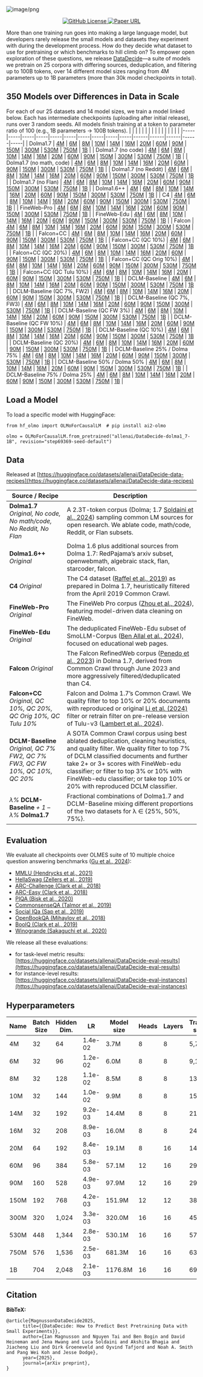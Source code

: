 ![image/png](https://cdn-uploads.huggingface.co/production/uploads/62bddd0b1e22ec8427a0f27e/MwddQs_8OaU4128VYrwoU.png)
<p align="center">
  <a href="https://github.com/allenai/DataDecide/blob/main/LICENSE">
    <img alt="GitHub License" src="https://img.shields.io/github/license/allenai/DataDecide">
  </a>
  <a href="https:/allenai.org/paper/datadecide">
    <img alt="Paper URL" src="https://img.shields.io/badge/paper-link-blue">
  </a>
</p>


More than one training run goes into making a large language model, but developers rarely release the small models and datasets they experiment with during the development process. How do they decide what dataset to use for pretraining or which benchmarks to hill climb on? To empower open exploration of these questions, we release [DataDecide](https://allenai.org/papers/datadecide)—a suite of models we pretrain on 25 corpora with differing sources, deduplication, and filtering up to 100B tokens, over 14 different model sizes ranging from 4M parameters up to 1B parameters (more than 30k model checkpoints in total).

## 350 Models over Differences in Data in Scale
For each of our 25 datasets and 14 model sizes, we train a model linked below. Each has intermediate checkpoints (uploading after initial release), runs over 3 random seeds. All models finish training at a token to parameter ratio of 100 (e.g., 1B parameters -> 100B tokens).
|     |     |     |     |     |     |     |     |     |     |     |     |     |     |     |
|-----|-----|-----|-----|-----|-----|-----|-----|-----|-----|------|------|------|------|-----|
| Dolma1.7 | [4M](https://huggingface.co/allenai/DataDecide-dolma1_7-4M) | [6M](https://huggingface.co/allenai/DataDecide-dolma1_7-6M) | [8M](https://huggingface.co/allenai/DataDecide-dolma1_7-8M) | [10M](https://huggingface.co/allenai/DataDecide-dolma1_7-10M) | [14M](https://huggingface.co/allenai/DataDecide-dolma1_7-14M) | [16M](https://huggingface.co/allenai/DataDecide-dolma1_7-16M) | [20M](https://huggingface.co/allenai/DataDecide-dolma1_7-20M) | [60M](https://huggingface.co/allenai/DataDecide-dolma1_7-60M) | [90M](https://huggingface.co/allenai/DataDecide-dolma1_7-90M) | [150M](https://huggingface.co/allenai/DataDecide-dolma1_7-150M) | [300M](https://huggingface.co/allenai/DataDecide-dolma1_7-300M) | [530M](https://huggingface.co/allenai/DataDecide-dolma1_7-530M) | [750M](https://huggingface.co/allenai/DataDecide-dolma1_7-750M) | [1B](https://huggingface.co/allenai/DataDecide-dolma1_7-1B) |
| Dolma1.7 (no code) | [4M](https://huggingface.co/allenai/DataDecide-dolma1_7-no-code-4M) | [6M](https://huggingface.co/allenai/DataDecide-dolma1_7-no-code-6M) | [8M](https://huggingface.co/allenai/DataDecide-dolma1_7-no-code-8M) | [10M](https://huggingface.co/allenai/DataDecide-dolma1_7-no-code-10M) | [14M](https://huggingface.co/allenai/DataDecide-dolma1_7-no-code-14M) | [16M](https://huggingface.co/allenai/DataDecide-dolma1_7-no-code-16M) | [20M](https://huggingface.co/allenai/DataDecide-dolma1_7-no-code-20M) | [60M](https://huggingface.co/allenai/DataDecide-dolma1_7-no-code-60M) | [90M](https://huggingface.co/allenai/DataDecide-dolma1_7-no-code-90M) | [150M](https://huggingface.co/allenai/DataDecide-dolma1_7-no-code-150M) | [300M](https://huggingface.co/allenai/DataDecide-dolma1_7-no-code-300M) | [530M](https://huggingface.co/allenai/DataDecide-dolma1_7-no-code-530M) | [750M](https://huggingface.co/allenai/DataDecide-dolma1_7-no-code-750M) | [1B](https://huggingface.co/allenai/DataDecide-dolma1_7-no-code-1B) |
| Dolma1.7 (no math, code) | [4M](https://huggingface.co/allenai/DataDecide-dolma1_7-no-math-code-4M) | [6M](https://huggingface.co/allenai/DataDecide-dolma1_7-no-math-code-6M) | [8M](https://huggingface.co/allenai/DataDecide-dolma1_7-no-math-code-8M) | [10M](https://huggingface.co/allenai/DataDecide-dolma1_7-no-math-code-10M) | [14M](https://huggingface.co/allenai/DataDecide-dolma1_7-no-math-code-14M) | [16M](https://huggingface.co/allenai/DataDecide-dolma1_7-no-math-code-16M) | [20M](https://huggingface.co/allenai/DataDecide-dolma1_7-no-math-code-20M) | [60M](https://huggingface.co/allenai/DataDecide-dolma1_7-no-math-code-60M) | [90M](https://huggingface.co/allenai/DataDecide-dolma1_7-no-math-code-90M) | [150M](https://huggingface.co/allenai/DataDecide-dolma1_7-no-math-code-150M) | [300M](https://huggingface.co/allenai/DataDecide-dolma1_7-no-math-code-300M) | [530M](https://huggingface.co/allenai/DataDecide-dolma1_7-no-math-code-530M) | [750M](https://huggingface.co/allenai/DataDecide-dolma1_7-no-math-code-750M) | [1B](https://huggingface.co/allenai/DataDecide-dolma1_7-no-math-code-1B) |
| Dolma1.7 (no Reddit) | [4M](https://huggingface.co/allenai/DataDecide-dolma1_7-no-reddit-4M) | [6M](https://huggingface.co/allenai/DataDecide-dolma1_7-no-reddit-6M) | [8M](https://huggingface.co/allenai/DataDecide-dolma1_7-no-reddit-8M) | [10M](https://huggingface.co/allenai/DataDecide-dolma1_7-no-reddit-10M) | [14M](https://huggingface.co/allenai/DataDecide-dolma1_7-no-reddit-14M) | [16M](https://huggingface.co/allenai/DataDecide-dolma1_7-no-reddit-16M) | [20M](https://huggingface.co/allenai/DataDecide-dolma1_7-no-reddit-20M) | [60M](https://huggingface.co/allenai/DataDecide-dolma1_7-no-reddit-60M) | [90M](https://huggingface.co/allenai/DataDecide-dolma1_7-no-reddit-90M) | [150M](https://huggingface.co/allenai/DataDecide-dolma1_7-no-reddit-150M) | [300M](https://huggingface.co/allenai/DataDecide-dolma1_7-no-reddit-300M) | [530M](https://huggingface.co/allenai/DataDecide-dolma1_7-no-reddit-530M) | [750M](https://huggingface.co/allenai/DataDecide-dolma1_7-no-reddit-750M) | [1B](https://huggingface.co/allenai/DataDecide-dolma1_7-no-reddit-1B) |
| Dolma1.7 (no Flan) | [4M](https://huggingface.co/allenai/DataDecide-dolma1_7-no-flan-4M) | [6M](https://huggingface.co/allenai/DataDecide-dolma1_7-no-flan-6M) | [8M](https://huggingface.co/allenai/DataDecide-dolma1_7-no-flan-8M) | [10M](https://huggingface.co/allenai/DataDecide-dolma1_7-no-flan-10M) | [14M](https://huggingface.co/allenai/DataDecide-dolma1_7-no-flan-14M) | [16M](https://huggingface.co/allenai/DataDecide-dolma1_7-no-flan-16M) | [20M](https://huggingface.co/allenai/DataDecide-dolma1_7-no-flan-20M) | [60M](https://huggingface.co/allenai/DataDecide-dolma1_7-no-flan-60M) | [90M](https://huggingface.co/allenai/DataDecide-dolma1_7-no-flan-90M) | [150M](https://huggingface.co/allenai/DataDecide-dolma1_7-no-flan-150M) | [300M](https://huggingface.co/allenai/DataDecide-dolma1_7-no-flan-300M) | [530M](https://huggingface.co/allenai/DataDecide-dolma1_7-no-flan-530M) | [750M](https://huggingface.co/allenai/DataDecide-dolma1_7-no-flan-750M) | [1B](https://huggingface.co/allenai/DataDecide-dolma1_7-no-flan-1B) |
| Dolma1.6++ | [4M](https://huggingface.co/allenai/DataDecide-dolma1_6plus-4M) | [6M](https://huggingface.co/allenai/DataDecide-dolma1_6plus-6M) | [8M](https://huggingface.co/allenai/DataDecide-dolma1_6plus-8M) | [10M](https://huggingface.co/allenai/DataDecide-dolma1_6plus-10M) | [14M](https://huggingface.co/allenai/DataDecide-dolma1_6plus-14M) | [16M](https://huggingface.co/allenai/DataDecide-dolma1_6plus-16M) | [20M](https://huggingface.co/allenai/DataDecide-dolma1_6plus-20M) | [60M](https://huggingface.co/allenai/DataDecide-dolma1_6plus-60M) | [90M](https://huggingface.co/allenai/DataDecide-dolma1_6plus-90M) | [150M](https://huggingface.co/allenai/DataDecide-dolma1_6plus-150M) | [300M](https://huggingface.co/allenai/DataDecide-dolma1_6plus-300M) | [530M](https://huggingface.co/allenai/DataDecide-dolma1_6plus-530M) | [750M](https://huggingface.co/allenai/DataDecide-dolma1_6plus-750M) | [1B](https://huggingface.co/allenai/DataDecide-dolma1_6plus-1B) |
| C4 | [4M](https://huggingface.co/allenai/DataDecide-c4-4M) | [6M](https://huggingface.co/allenai/DataDecide-c4-6M) | [8M](https://huggingface.co/allenai/DataDecide-c4-8M) | [10M](https://huggingface.co/allenai/DataDecide-c4-10M) | [14M](https://huggingface.co/allenai/DataDecide-c4-14M) | [16M](https://huggingface.co/allenai/DataDecide-c4-16M) | [20M](https://huggingface.co/allenai/DataDecide-c4-20M) | [60M](https://huggingface.co/allenai/DataDecide-c4-60M) | [90M](https://huggingface.co/allenai/DataDecide-c4-90M) | [150M](https://huggingface.co/allenai/DataDecide-c4-150M) | [300M](https://huggingface.co/allenai/DataDecide-c4-300M) | [530M](https://huggingface.co/allenai/DataDecide-c4-530M) | [750M](https://huggingface.co/allenai/DataDecide-c4-750M) | [1B](https://huggingface.co/allenai/DataDecide-c4-1B) |
| FineWeb-Pro | [4M](https://huggingface.co/allenai/DataDecide-fineweb-pro-4M) | [6M](https://huggingface.co/allenai/DataDecide-fineweb-pro-6M) | [8M](https://huggingface.co/allenai/DataDecide-fineweb-pro-8M) | [10M](https://huggingface.co/allenai/DataDecide-fineweb-pro-10M) | [14M](https://huggingface.co/allenai/DataDecide-fineweb-pro-14M) | [16M](https://huggingface.co/allenai/DataDecide-fineweb-pro-16M) | [20M](https://huggingface.co/allenai/DataDecide-fineweb-pro-20M) | [60M](https://huggingface.co/allenai/DataDecide-fineweb-pro-60M) | [90M](https://huggingface.co/allenai/DataDecide-fineweb-pro-90M) | [150M](https://huggingface.co/allenai/DataDecide-fineweb-pro-150M) | [300M](https://huggingface.co/allenai/DataDecide-fineweb-pro-300M) | [530M](https://huggingface.co/allenai/DataDecide-fineweb-pro-530M) | [750M](https://huggingface.co/allenai/DataDecide-fineweb-pro-750M) | [1B](https://huggingface.co/allenai/DataDecide-fineweb-pro-1B) |
| FineWeb-Edu | [4M](https://huggingface.co/allenai/DataDecide-fineweb-edu-4M) | [6M](https://huggingface.co/allenai/DataDecide-fineweb-edu-6M) | [8M](https://huggingface.co/allenai/DataDecide-fineweb-edu-8M) | [10M](https://huggingface.co/allenai/DataDecide-fineweb-edu-10M) | [14M](https://huggingface.co/allenai/DataDecide-fineweb-edu-14M) | [16M](https://huggingface.co/allenai/DataDecide-fineweb-edu-16M) | [20M](https://huggingface.co/allenai/DataDecide-fineweb-edu-20M) | [60M](https://huggingface.co/allenai/DataDecide-fineweb-edu-60M) | [90M](https://huggingface.co/allenai/DataDecide-fineweb-edu-90M) | [150M](https://huggingface.co/allenai/DataDecide-fineweb-edu-150M) | [300M](https://huggingface.co/allenai/DataDecide-fineweb-edu-300M) | [530M](https://huggingface.co/allenai/DataDecide-fineweb-edu-530M) | [750M](https://huggingface.co/allenai/DataDecide-fineweb-edu-750M) | [1B](https://huggingface.co/allenai/DataDecide-fineweb-edu-1B) |
| Falcon | [4M](https://huggingface.co/allenai/DataDecide-falcon-4M) | [6M](https://huggingface.co/allenai/DataDecide-falcon-6M) | [8M](https://huggingface.co/allenai/DataDecide-falcon-8M) | [10M](https://huggingface.co/allenai/DataDecide-falcon-10M) | [14M](https://huggingface.co/allenai/DataDecide-falcon-14M) | [16M](https://huggingface.co/allenai/DataDecide-falcon-16M) | [20M](https://huggingface.co/allenai/DataDecide-falcon-20M) | [60M](https://huggingface.co/allenai/DataDecide-falcon-60M) | [90M](https://huggingface.co/allenai/DataDecide-falcon-90M) | [150M](https://huggingface.co/allenai/DataDecide-falcon-150M) | [300M](https://huggingface.co/allenai/DataDecide-falcon-300M) | [530M](https://huggingface.co/allenai/DataDecide-falcon-530M) | [750M](https://huggingface.co/allenai/DataDecide-falcon-750M) | [1B](https://huggingface.co/allenai/DataDecide-falcon-1B) |
| Falcon+CC | [4M](https://huggingface.co/allenai/DataDecide-falcon-and-cc-4M) | [6M](https://huggingface.co/allenai/DataDecide-falcon-and-cc-6M) | [8M](https://huggingface.co/allenai/DataDecide-falcon-and-cc-8M) | [10M](https://huggingface.co/allenai/DataDecide-falcon-and-cc-10M) | [14M](https://huggingface.co/allenai/DataDecide-falcon-and-cc-14M) | [16M](https://huggingface.co/allenai/DataDecide-falcon-and-cc-16M) | [20M](https://huggingface.co/allenai/DataDecide-falcon-and-cc-20M) | [60M](https://huggingface.co/allenai/DataDecide-falcon-and-cc-60M) | [90M](https://huggingface.co/allenai/DataDecide-falcon-and-cc-90M) | [150M](https://huggingface.co/allenai/DataDecide-falcon-and-cc-150M) | [300M](https://huggingface.co/allenai/DataDecide-falcon-and-cc-300M) | [530M](https://huggingface.co/allenai/DataDecide-falcon-and-cc-530M) | [750M](https://huggingface.co/allenai/DataDecide-falcon-and-cc-750M) | [1B](https://huggingface.co/allenai/DataDecide-falcon-and-cc-1B) |
| Falcon+CC (QC 10%) | [4M](https://huggingface.co/allenai/DataDecide-falcon-and-cc-qc-10p-4M) | [6M](https://huggingface.co/allenai/DataDecide-falcon-and-cc-qc-10p-6M) | [8M](https://huggingface.co/allenai/DataDecide-falcon-and-cc-qc-10p-8M) | [10M](https://huggingface.co/allenai/DataDecide-falcon-and-cc-qc-10p-10M) | [14M](https://huggingface.co/allenai/DataDecide-falcon-and-cc-qc-10p-14M) | [16M](https://huggingface.co/allenai/DataDecide-falcon-and-cc-qc-10p-16M) | [20M](https://huggingface.co/allenai/DataDecide-falcon-and-cc-qc-10p-20M) | [60M](https://huggingface.co/allenai/DataDecide-falcon-and-cc-qc-10p-60M) | [90M](https://huggingface.co/allenai/DataDecide-falcon-and-cc-qc-10p-90M) | [150M](https://huggingface.co/allenai/DataDecide-falcon-and-cc-qc-10p-150M) | [300M](https://huggingface.co/allenai/DataDecide-falcon-and-cc-qc-10p-300M) | [530M](https://huggingface.co/allenai/DataDecide-falcon-and-cc-qc-10p-530M) | [750M](https://huggingface.co/allenai/DataDecide-falcon-and-cc-qc-10p-750M) | [1B](https://huggingface.co/allenai/DataDecide-falcon-and-cc-qc-10p-1B) |
| Falcon+CC (QC 20%) | [4M](https://huggingface.co/allenai/DataDecide-falcon-and-cc-qc-20p-4M) | [6M](https://huggingface.co/allenai/DataDecide-falcon-and-cc-qc-20p-6M) | [8M](https://huggingface.co/allenai/DataDecide-falcon-and-cc-qc-20p-8M) | [10M](https://huggingface.co/allenai/DataDecide-falcon-and-cc-qc-20p-10M) | [14M](https://huggingface.co/allenai/DataDecide-falcon-and-cc-qc-20p-14M) | [16M](https://huggingface.co/allenai/DataDecide-falcon-and-cc-qc-20p-16M) | [20M](https://huggingface.co/allenai/DataDecide-falcon-and-cc-qc-20p-20M) | [60M](https://huggingface.co/allenai/DataDecide-falcon-and-cc-qc-20p-60M) | [90M](https://huggingface.co/allenai/DataDecide-falcon-and-cc-qc-20p-90M) | [150M](https://huggingface.co/allenai/DataDecide-falcon-and-cc-qc-20p-150M) | [300M](https://huggingface.co/allenai/DataDecide-falcon-and-cc-qc-20p-300M) | [530M](https://huggingface.co/allenai/DataDecide-falcon-and-cc-qc-20p-530M) | [750M](https://huggingface.co/allenai/DataDecide-falcon-and-cc-qc-20p-750M) | [1B](https://huggingface.co/allenai/DataDecide-falcon-and-cc-qc-20p-1B) |
| Falcon+CC (QC Orig 10%) | [4M](https://huggingface.co/allenai/DataDecide-falcon-and-cc-qc-orig-10p-4M) | [6M](https://huggingface.co/allenai/DataDecide-falcon-and-cc-qc-orig-10p-6M) | [8M](https://huggingface.co/allenai/DataDecide-falcon-and-cc-qc-orig-10p-8M) | [10M](https://huggingface.co/allenai/DataDecide-falcon-and-cc-qc-orig-10p-10M) | [14M](https://huggingface.co/allenai/DataDecide-falcon-and-cc-qc-orig-10p-14M) | [16M](https://huggingface.co/allenai/DataDecide-falcon-and-cc-qc-orig-10p-16M) | [20M](https://huggingface.co/allenai/DataDecide-falcon-and-cc-qc-orig-10p-20M) | [60M](https://huggingface.co/allenai/DataDecide-falcon-and-cc-qc-orig-10p-60M) | [90M](https://huggingface.co/allenai/DataDecide-falcon-and-cc-qc-orig-10p-90M) | [150M](https://huggingface.co/allenai/DataDecide-falcon-and-cc-qc-orig-10p-150M) | [300M](https://huggingface.co/allenai/DataDecide-falcon-and-cc-qc-orig-10p-300M) | [530M](https://huggingface.co/allenai/DataDecide-falcon-and-cc-qc-orig-10p-530M) | [750M](https://huggingface.co/allenai/DataDecide-falcon-and-cc-qc-orig-10p-750M) | [1B](https://huggingface.co/allenai/DataDecide-falcon-and-cc-qc-orig-10p-1B) |
| Falcon+CC (QC Tulu 10%) | [4M](https://huggingface.co/allenai/DataDecide-falcon-and-cc-qc-tulu-10p-4M) | [6M](https://huggingface.co/allenai/DataDecide-falcon-and-cc-qc-tulu-10p-6M) | [8M](https://huggingface.co/allenai/DataDecide-falcon-and-cc-qc-tulu-10p-8M) | [10M](https://huggingface.co/allenai/DataDecide-falcon-and-cc-qc-tulu-10p-10M) | [14M](https://huggingface.co/allenai/DataDecide-falcon-and-cc-qc-tulu-10p-14M) | [16M](https://huggingface.co/allenai/DataDecide-falcon-and-cc-qc-tulu-10p-16M) | [20M](https://huggingface.co/allenai/DataDecide-falcon-and-cc-qc-tulu-10p-20M) | [60M](https://huggingface.co/allenai/DataDecide-falcon-and-cc-qc-tulu-10p-60M) | [90M](https://huggingface.co/allenai/DataDecide-falcon-and-cc-qc-tulu-10p-90M) | [150M](https://huggingface.co/allenai/DataDecide-falcon-and-cc-qc-tulu-10p-150M) | [300M](https://huggingface.co/allenai/DataDecide-falcon-and-cc-qc-tulu-10p-300M) | [530M](https://huggingface.co/allenai/DataDecide-falcon-and-cc-qc-tulu-10p-530M) | [750M](https://huggingface.co/allenai/DataDecide-falcon-and-cc-qc-tulu-10p-750M) | [1B](https://huggingface.co/allenai/DataDecide-falcon-and-cc-qc-tulu-10p-1B) |
| DCLM-Baseline | [4M](https://huggingface.co/allenai/DataDecide-dclm-baseline-4M) | [6M](https://huggingface.co/allenai/DataDecide-dclm-baseline-6M) | [8M](https://huggingface.co/allenai/DataDecide-dclm-baseline-8M) | [10M](https://huggingface.co/allenai/DataDecide-dclm-baseline-10M) | [14M](https://huggingface.co/allenai/DataDecide-dclm-baseline-14M) | [16M](https://huggingface.co/allenai/DataDecide-dclm-baseline-16M) | [20M](https://huggingface.co/allenai/DataDecide-dclm-baseline-20M) | [60M](https://huggingface.co/allenai/DataDecide-dclm-baseline-60M) | [90M](https://huggingface.co/allenai/DataDecide-dclm-baseline-90M) | [150M](https://huggingface.co/allenai/DataDecide-dclm-baseline-150M) | [300M](https://huggingface.co/allenai/DataDecide-dclm-baseline-300M) | [530M](https://huggingface.co/allenai/DataDecide-dclm-baseline-530M) | [750M](https://huggingface.co/allenai/DataDecide-dclm-baseline-750M) | [1B](https://huggingface.co/allenai/DataDecide-dclm-baseline-1B) |
| DCLM-Baseline (QC 7%, FW2) | [4M](https://huggingface.co/allenai/DataDecide-dclm-baseline-qc-7p-fw2-4M) | [6M](https://huggingface.co/allenai/DataDecide-dclm-baseline-qc-7p-fw2-6M) | [8M](https://huggingface.co/allenai/DataDecide-dclm-baseline-qc-7p-fw2-8M) | [10M](https://huggingface.co/allenai/DataDecide-dclm-baseline-qc-7p-fw2-10M) | [14M](https://huggingface.co/allenai/DataDecide-dclm-baseline-qc-7p-fw2-14M) | [16M](https://huggingface.co/allenai/DataDecide-dclm-baseline-qc-7p-fw2-16M) | [20M](https://huggingface.co/allenai/DataDecide-dclm-baseline-qc-7p-fw2-20M) | [60M](https://huggingface.co/allenai/DataDecide-dclm-baseline-qc-7p-fw2-60M) | [90M](https://huggingface.co/allenai/DataDecide-dclm-baseline-qc-7p-fw2-90M) | [150M](https://huggingface.co/allenai/DataDecide-dclm-baseline-qc-7p-fw2-150M) | [300M](https://huggingface.co/allenai/DataDecide-dclm-baseline-qc-7p-fw2-300M) | [530M](https://huggingface.co/allenai/DataDecide-dclm-baseline-qc-7p-fw2-530M) | [750M](https://huggingface.co/allenai/DataDecide-dclm-baseline-qc-7p-fw2-750M) | [1B](https://huggingface.co/allenai/DataDecide-dclm-baseline-qc-7p-fw2-1B) |
| DCLM-Baseline (QC 7%, FW3) | [4M](https://huggingface.co/allenai/DataDecide-dclm-baseline-qc-7p-fw3-4M) | [6M](https://huggingface.co/allenai/DataDecide-dclm-baseline-qc-7p-fw3-6M) | [8M](https://huggingface.co/allenai/DataDecide-dclm-baseline-qc-7p-fw3-8M) | [10M](https://huggingface.co/allenai/DataDecide-dclm-baseline-qc-7p-fw3-10M) | [14M](https://huggingface.co/allenai/DataDecide-dclm-baseline-qc-7p-fw3-14M) | [16M](https://huggingface.co/allenai/DataDecide-dclm-baseline-qc-7p-fw3-16M) | [20M](https://huggingface.co/allenai/DataDecide-dclm-baseline-qc-7p-fw3-20M) | [60M](https://huggingface.co/allenai/DataDecide-dclm-baseline-qc-7p-fw3-60M) | [90M](https://huggingface.co/allenai/DataDecide-dclm-baseline-qc-7p-fw3-90M) | [150M](https://huggingface.co/allenai/DataDecide-dclm-baseline-qc-7p-fw3-150M) | [300M](https://huggingface.co/allenai/DataDecide-dclm-baseline-qc-7p-fw3-300M) | [530M](https://huggingface.co/allenai/DataDecide-dclm-baseline-qc-7p-fw3-530M) | [750M](https://huggingface.co/allenai/DataDecide-dclm-baseline-qc-7p-fw3-750M) | [1B](https://huggingface.co/allenai/DataDecide-dclm-baseline-qc-7p-fw3-1B) |
| DCLM-Baseline (QC FW 3%) | [4M](https://huggingface.co/allenai/DataDecide-dclm-baseline-qc-fw-3p-4M) | [6M](https://huggingface.co/allenai/DataDecide-dclm-baseline-qc-fw-3p-6M) | [8M](https://huggingface.co/allenai/DataDecide-dclm-baseline-qc-fw-3p-8M) | [10M](https://huggingface.co/allenai/DataDecide-dclm-baseline-qc-fw-3p-10M) | [14M](https://huggingface.co/allenai/DataDecide-dclm-baseline-qc-fw-3p-14M) | [16M](https://huggingface.co/allenai/DataDecide-dclm-baseline-qc-fw-3p-16M) | [20M](https://huggingface.co/allenai/DataDecide-dclm-baseline-qc-fw-3p-20M) | [60M](https://huggingface.co/allenai/DataDecide-dclm-baseline-qc-fw-3p-60M) | [90M](https://huggingface.co/allenai/DataDecide-dclm-baseline-qc-fw-3p-90M) | [150M](https://huggingface.co/allenai/DataDecide-dclm-baseline-qc-fw-3p-150M) | [300M](https://huggingface.co/allenai/DataDecide-dclm-baseline-qc-fw-3p-300M) | [530M](https://huggingface.co/allenai/DataDecide-dclm-baseline-qc-fw-3p-530M) | [750M](https://huggingface.co/allenai/DataDecide-dclm-baseline-qc-fw-3p-750M) | [1B](https://huggingface.co/allenai/DataDecide-dclm-baseline-qc-fw-3p-1B) |
| DCLM-Baseline (QC FW 10%) | [4M](https://huggingface.co/allenai/DataDecide-dclm-baseline-qc-fw-10p-4M) | [6M](https://huggingface.co/allenai/DataDecide-dclm-baseline-qc-fw-10p-6M) | [8M](https://huggingface.co/allenai/DataDecide-dclm-baseline-qc-fw-10p-8M) | [10M](https://huggingface.co/allenai/DataDecide-dclm-baseline-qc-fw-10p-10M) | [14M](https://huggingface.co/allenai/DataDecide-dclm-baseline-qc-fw-10p-14M) | [16M](https://huggingface.co/allenai/DataDecide-dclm-baseline-qc-fw-10p-16M) | [20M](https://huggingface.co/allenai/DataDecide-dclm-baseline-qc-fw-10p-20M) | [60M](https://huggingface.co/allenai/DataDecide-dclm-baseline-qc-fw-10p-60M) | [90M](https://huggingface.co/allenai/DataDecide-dclm-baseline-qc-fw-10p-90M) | [150M](https://huggingface.co/allenai/DataDecide-dclm-baseline-qc-fw-10p-150M) | [300M](https://huggingface.co/allenai/DataDecide-dclm-baseline-qc-fw-10p-300M) | [530M](https://huggingface.co/allenai/DataDecide-dclm-baseline-qc-fw-10p-530M) | [750M](https://huggingface.co/allenai/DataDecide-dclm-baseline-qc-fw-10p-750M) | [1B](https://huggingface.co/allenai/DataDecide-dclm-baseline-qc-fw-10p-1B) |
| DCLM-Baseline (QC 10%) | [4M](https://huggingface.co/allenai/DataDecide-dclm-baseline-qc-10p-4M) | [6M](https://huggingface.co/allenai/DataDecide-dclm-baseline-qc-10p-6M) | [8M](https://huggingface.co/allenai/DataDecide-dclm-baseline-qc-10p-8M) | [10M](https://huggingface.co/allenai/DataDecide-dclm-baseline-qc-10p-10M) | [14M](https://huggingface.co/allenai/DataDecide-dclm-baseline-qc-10p-14M) | [16M](https://huggingface.co/allenai/DataDecide-dclm-baseline-qc-10p-16M) | [20M](https://huggingface.co/allenai/DataDecide-dclm-baseline-qc-10p-20M) | [60M](https://huggingface.co/allenai/DataDecide-dclm-baseline-qc-10p-60M) | [90M](https://huggingface.co/allenai/DataDecide-dclm-baseline-qc-10p-90M) | [150M](https://huggingface.co/allenai/DataDecide-dclm-baseline-qc-10p-150M) | [300M](https://huggingface.co/allenai/DataDecide-dclm-baseline-qc-10p-300M) | [530M](https://huggingface.co/allenai/DataDecide-dclm-baseline-qc-10p-530M) | [750M](https://huggingface.co/allenai/DataDecide-dclm-baseline-qc-10p-750M) | [1B](https://huggingface.co/allenai/DataDecide-dclm-baseline-qc-10p-1B) |
| DCLM-Baseline (QC 20%) | [4M](https://huggingface.co/allenai/DataDecide-dclm-baseline-qc-20p-4M) | [6M](https://huggingface.co/allenai/DataDecide-dclm-baseline-qc-20p-6M) | [8M](https://huggingface.co/allenai/DataDecide-dclm-baseline-qc-20p-8M) | [10M](https://huggingface.co/allenai/DataDecide-dclm-baseline-qc-20p-10M) | [14M](https://huggingface.co/allenai/DataDecide-dclm-baseline-qc-20p-14M) | [16M](https://huggingface.co/allenai/DataDecide-dclm-baseline-qc-20p-16M) | [20M](https://huggingface.co/allenai/DataDecide-dclm-baseline-qc-20p-20M) | [60M](https://huggingface.co/allenai/DataDecide-dclm-baseline-qc-20p-60M) | [90M](https://huggingface.co/allenai/DataDecide-dclm-baseline-qc-20p-90M) | [150M](https://huggingface.co/allenai/DataDecide-dclm-baseline-qc-20p-150M) | [300M](https://huggingface.co/allenai/DataDecide-dclm-baseline-qc-20p-300M) | [530M](https://huggingface.co/allenai/DataDecide-dclm-baseline-qc-20p-530M) | [750M](https://huggingface.co/allenai/DataDecide-dclm-baseline-qc-20p-750M) | [1B](https://huggingface.co/allenai/DataDecide-dclm-baseline-qc-20p-1B) |
| DCLM-Baseline 25% / Dolma 75% | [4M](https://huggingface.co/allenai/DataDecide-dclm-baseline-25p-dolma1.7-75p-4M) | [6M](https://huggingface.co/allenai/DataDecide-dclm-baseline-25p-dolma1.7-75p-6M) | [8M](https://huggingface.co/allenai/DataDecide-dclm-baseline-25p-dolma1.7-75p-8M) | [10M](https://huggingface.co/allenai/DataDecide-dclm-baseline-25p-dolma1.7-75p-10M) | [14M](https://huggingface.co/allenai/DataDecide-dclm-baseline-25p-dolma1.7-75p-14M) | [16M](https://huggingface.co/allenai/DataDecide-dclm-baseline-25p-dolma1.7-75p-16M) | [20M](https://huggingface.co/allenai/DataDecide-dclm-baseline-25p-dolma1.7-75p-20M) | [60M](https://huggingface.co/allenai/DataDecide-dclm-baseline-25p-dolma1.7-75p-60M) | [90M](https://huggingface.co/allenai/DataDecide-dclm-baseline-25p-dolma1.7-75p-90M) | [150M](https://huggingface.co/allenai/DataDecide-dclm-baseline-25p-dolma1.7-75p-150M) | [300M](https://huggingface.co/allenai/DataDecide-dclm-baseline-25p-dolma1.7-75p-300M) | [530M](https://huggingface.co/allenai/DataDecide-dclm-baseline-25p-dolma1.7-75p-530M) | [750M](https://huggingface.co/allenai/DataDecide-dclm-baseline-25p-dolma1.7-75p-750M) | [1B](https://huggingface.co/allenai/DataDecide-dclm-baseline-25p-dolma1.7-75p-1B) |
| DCLM-Baseline 50% / Dolma 50% | [4M](https://huggingface.co/allenai/DataDecide-dclm-baseline-50p-dolma1.7-50p-4M) | [6M](https://huggingface.co/allenai/DataDecide-dclm-baseline-50p-dolma1.7-50p-6M) | [8M](https://huggingface.co/allenai/DataDecide-dclm-baseline-50p-dolma1.7-50p-8M) | [10M](https://huggingface.co/allenai/DataDecide-dclm-baseline-50p-dolma1.7-50p-10M) | [14M](https://huggingface.co/allenai/DataDecide-dclm-baseline-50p-dolma1.7-50p-14M) | [16M](https://huggingface.co/allenai/DataDecide-dclm-baseline-50p-dolma1.7-50p-16M) | [20M](https://huggingface.co/allenai/DataDecide-dclm-baseline-50p-dolma1.7-50p-20M) | [60M](https://huggingface.co/allenai/DataDecide-dclm-baseline-50p-dolma1.7-50p-60M) | [90M](https://huggingface.co/allenai/DataDecide-dclm-baseline-50p-dolma1.7-50p-90M) | [150M](https://huggingface.co/allenai/DataDecide-dclm-baseline-50p-dolma1.7-50p-150M) | [300M](https://huggingface.co/allenai/DataDecide-dclm-baseline-50p-dolma1.7-50p-300M) | [530M](https://huggingface.co/allenai/DataDecide-dclm-baseline-50p-dolma1.7-50p-530M) | [750M](https://huggingface.co/allenai/DataDecide-dclm-baseline-50p-dolma1.7-50p-750M) | [1B](https://huggingface.co/allenai/DataDecide-dclm-baseline-50p-dolma1.7-50p-1B) |
| DCLM-Baseline 75% / Dolma 25% | [4M](https://huggingface.co/allenai/DataDecide-dclm-baseline-75p-dolma1.7-25p-4M) | [6M](https://huggingface.co/allenai/DataDecide-dclm-baseline-75p-dolma1.7-25p-6M) | [8M](https://huggingface.co/allenai/DataDecide-dclm-baseline-75p-dolma1.7-25p-8M) | [10M](https://huggingface.co/allenai/DataDecide-dclm-baseline-75p-dolma1.7-25p-10M) | [14M](https://huggingface.co/allenai/DataDecide-dclm-baseline-75p-dolma1.7-25p-14M) | [16M](https://huggingface.co/allenai/DataDecide-dclm-baseline-75p-dolma1.7-25p-16M) | [20M](https://huggingface.co/allenai/DataDecide-dclm-baseline-75p-dolma1.7-25p-20M) | [60M](https://huggingface.co/allenai/DataDecide-dclm-baseline-75p-dolma1.7-25p-60M) | [90M](https://huggingface.co/allenai/DataDecide-dclm-baseline-75p-dolma1.7-25p-90M) | [150M](https://huggingface.co/allenai/DataDecide-dclm-baseline-75p-dolma1.7-25p-150M) | [300M](https://huggingface.co/allenai/DataDecide-dclm-baseline-75p-dolma1.7-25p-300M) | [530M](https://huggingface.co/allenai/DataDecide-dclm-baseline-75p-dolma1.7-25p-530M) | [750M](https://huggingface.co/allenai/DataDecide-dclm-baseline-75p-dolma1.7-25p-750M) | [1B](https://huggingface.co/allenai/DataDecide-dclm-baseline-75p-dolma1.7-25p-1B) |

## Load a Model

To load a specific model with HuggingFace:

```
from hf_olmo import OLMoForCausalLM  # pip install ai2-olmo

olmo = OLMoForCausalLM.from_pretrained("allenai/DataDecide-dolma1_7-1B", revision="step69369-seed-default")
```

## Data

Released at [https://huggingface.co/datasets/allenai/DataDecide-data-recipes](https://huggingface.co/datasets/allenai/DataDecide-data-recipes)

| Source / Recipe                         | Description |
|----------------------------------------|-------------|
| **Dolma1.7** *Original, No code, No math/code, No Reddit, No Flan* | A 2.3T-token corpus (Dolma; 1.7 [Soldaini et al., 2024](https://arxiv.org/abs/2402.00159)) sampling common LM sources for open research. We ablate code, math/code, Reddit, or Flan subsets. |
| **Dolma1.6++** *Original*                | Dolma 1.6 plus additional sources from Dolma 1.7: RedPajama’s arxiv subset, openwebmath, algebraic stack, flan, starcoder, falcon. |
| **C4** *Original*                        | The C4 dataset ([Raffel et al., 2019](https://arxiv.org/abs/1910.10683)) as prepared in Dolma 1.7, heuristically filtered from the April 2019 Common Crawl. |
| **FineWeb-Pro** *Original*              | The FineWeb Pro corpus ([Zhou et al., 2024](https://arxiv.org/abs/2409.17115)), featuring model-driven data cleaning on FineWeb. |
| **FineWeb-Edu** *Original*              | The deduplicated FineWeb-Edu subset of SmoLLM-Corpus ([Ben Allal et al., 2024](https://huggingface.co/datasets/HuggingFaceTB/smollm-corpus)), focused on educational web pages. |
| **Falcon** *Original*                   | The Falcon RefinedWeb corpus ([Penedo et al., 2023](https://api.semanticscholar.org/CorpusID:259063761)) in Dolma 1.7, derived from Common Crawl through June 2023 and more aggressively filtered/deduplicated than C4. |
| **Falcon+CC** *Original, QC 10%, QC 20%, QC Orig 10%, QC Tulu 10%* | Falcon and Dolma 1.7’s Common Crawl. We quality filter to top 10% or 20% documents with reproduced or original [Li et al. (2024)](https://arxiv.org/abs/2406.11794) filter or retrain filter on pre-release version of Tulu-v3 ([Lambert et al., 2024](https://arxiv.org/abs/2411.15124)). |
| **DCLM-Baseline** *Original, QC 7% FW2, QC 7% FW3, QC FW 10%, QC 10%, QC 20%* | A SOTA Common Crawl corpus using best ablated deduplication, cleaning heuristics, and quality filter. We quality filter to top 7% of DCLM classified documents and further take 2+ or 3+ scores with FineWeb-edu classifier; or filter to top 3% or 10% with FineWeb-edu classifier; or take top 10% or 20% with reproduced DCLM classifier. |
| *λ%* **DCLM-Baseline** *+ 1 – λ%* **Dolma1.7** | Fractional combinations of Dolma1.7 and DCLM-Baseline mixing different proportions of the two datasets for λ ∈ {25%, 50%, 75%}. |


## Evaluation

We evaluate all checkpoints over OLMES suite of 10 multiple choice question answering benchmarks 
([Gu et al., 2024](https://arxiv.org/abs/2406.08446)):

- [MMLU (Hendrycks et al., 2021)](https://arxiv.org/abs/2009.03300)
- [HellaSwag (Zellers et al., 2019)](https://arxiv.org/abs/1905.07830)
- [ARC-Challenge (Clark et al., 2018)](https://arxiv.org/abs/1803.05457)
- [ARC-Easy (Clark et al., 2018)](https://arxiv.org/abs/1803.05457)
- [PIQA (Bisk et al., 2020)](https://arxiv.org/abs/1911.11641)
- [CommonsenseQA (Talmor et al., 2019)](https://arxiv.org/abs/1811.00937)
- [Social IQa (Sap et al., 2019)](https://arxiv.org/abs/1904.09728)
- [OpenBookQA (Mihaylov et al., 2018)](https://arxiv.org/abs/1809.02789)
- [BoolQ (Clark et al., 2019)](https://arxiv.org/abs/1905.10044)
- [Winogrande (Sakaguchi et al., 2020)](https://arxiv.org/abs/1907.10641)

We release all these evaluations:
- for task-level metric results: [https://huggingface.co/datasets/allenai/DataDecide-eval-results](https://huggingface.co/datasets/allenai/DataDecide-eval-results) 
- for instance-level results: [https://huggingface.co/datasets/allenai/DataDecide-eval-instances](https://huggingface.co/datasets/allenai/DataDecide-eval-instances)


## Hyperparameters

| Name | Batch Size | Hidden Dim. | LR | Model size | Heads | Layers | Training steps | Tokens trained |
|---|---|---|---|---|---|---|---|---|
| 4M | 32 | 64 | 1.4e-02 | 3.7M | 8 | 8 | 5,725 | 0.4B |
| 6M | 32 | 96 | 1.2e-02 | 6.0M | 8 | 8 | 9,182 | 0.6B |
| 8M | 32 | 128 | 1.1e-02 | 8.5M | 8 | 8 | 13,039 | 0.9B |
| 10M | 32 | 144 | 1.0e-02 | 9.9M | 8 | 8 | 15,117 | 1.0B |
| 14M | 32 | 192 | 9.2e-03 | 14.4M | 8 | 8 | 21,953 | 1.4B |
| 16M | 32 | 208 | 8.9e-03 | 16.0M | 8 | 8 | 24,432 | 1.6B |
| 20M | 64 | 192 | 8.4e-03 | 19.1M | 8 | 16 | 14,584 | 1.9B |
| 60M | 96 | 384 | 5.8e-03 | 57.1M | 12 | 16 | 29,042 | 5.7B |
| 90M | 160 | 528 | 4.9e-03 | 97.9M | 12 | 16 | 29,901 | 9.8B |
| 150M | 192 | 768 | 4.2e-03 | 151.9M | 12 | 12 | 38,157 | 15.0B |
| 300M | 320 | 1,024 | 3.3e-03 | 320.0M | 16 | 16 | 45,787 | 30.0B |
| 530M | 448 | 1,344 | 2.8e-03 | 530.1M | 16 | 16 | 57,786 | 53.0B |
| 750M | 576 | 1,536 | 2.5e-03 | 681.3M | 16 | 16 | 63,589 | 75.0B |
| 1B | 704 | 2,048 | 2.1e-03 | 1176.8M | 16 | 16 | 69,369 | 100.0B |

## Citation

**BibTeX:**

```
@article{MagnussonDataDecide2025,
      title={{DataDecide: How to Predict Best Pretraining Data with Small Experiments}},
      author={Ian Magnusson and Nguyen Tai and Ben Bogin and David Heineman and Jena Hwang and Luca Soldaini and Akshita Bhagia and Jiacheng Liu and Dirk Groeneveld and Oyvind Tafjord and Noah A. Smith and Pang Wei Koh and Jesse Dodge},
      year={2025},
      journal={arXiv preprint},
}
```
